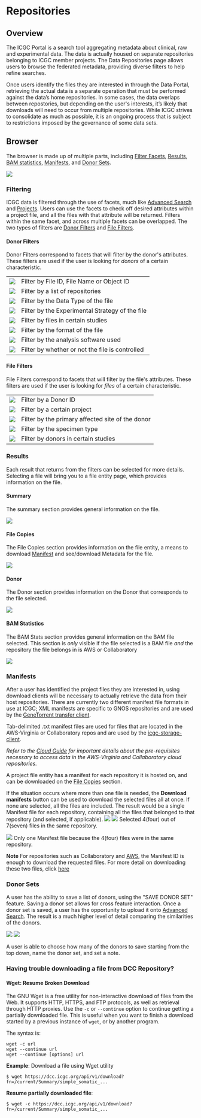 # Repositories

## Overview

The ICGC Portal is a search tool aggregating metadata about clinical, raw and experimental data. The data is actually housed on separate repositories belonging to ICGC member projects. The Data Repositories page allows users to browse the federated metadata, providing diverse filters to help refine searches.

Once users identify the files they are interested in through the Data Portal, retrieving the actual data is a separate operation that must be performed against the data’s home repositories.  In some cases, the data overlaps between repostories, but depending on the user's interests, it’s likely that downloads will need to occur from multiple repositories. While ICGC strives to consolidate as much as possible, it is an ongoing process that is subject to restrictions imposed by the governance of some data sets.

## Browser

The browser is made up of multiple parts, including [Filter Facets](repositories.md#filtering), [Results](repositories.md#results), [BAM statistics](repositories.md#bam-statistics), [Manifests](repositories.md#manifests), and [Donor Sets](repositories.md#donor-sets). 

[![](images/data-repository-browser.png)](images/data-repository-browser.png "Click on the image to see it in full")

### Filtering

ICGC data is filtered through the use of facets, much like [Advanced Search](search.md) and [Projects](projects.md#filtering). Users can use the facets to check off desired attributes within a project file, and all the files with that attribute will be returned. Filters within the same facet, and across multiple facets can be overlapped. The two types of filters are [Donor Filters](repositories.md#donor-filters) and [File Filters](repositories.md#file-filters).

#### Donor Filters

Donor Filters correspond to facets that will filter by the donor's attributes. These filters are used if the user is looking for _donors_ of a certain characteristic.

| | |
| ---- | ---- |
| [![](images/file-filter-file-id.png)](images/file-filter-file-id.png "Click on the image to see it in full")| Filter by File ID, File Name or Object ID |
| [![](images/file-filter-repository.png)](images/file-filter-repository.png "Click on the image to see it in full") | Filter by a list of repositories |
| [![](images/file-filter-data-type.png)](images/file-filter-data-type.png "Click on the image to see it in full") | Filter by the Data Type of the file |
| [![](images/file-filter-experimental-strategy.png)](images/file-filter-experimental-strategy.png "Click on the image to see it in full") | Filter by the Experimental Strategy of the file |
| [![](images/file-filter-in-study.png)](images/file-filter-in-study.png "Click on the image to see it in full") | Filter by files in certain studies |
| [![](images/file-filter-file-format.png)](images/file-filter-file-format.png "Click on the image to see it in full") | Filter by the format of the file |
| [![](images/file-filter-analysis-software.png)](images/file-filter-analysis-software.png "Click on the image to see it in full") | Filter by the analysis software used |
| [![](images/file-filter-access.png)](images/file-filter-access.png "Click on the image to see it in full") | Filter by whether or not the file is controlled |

#### File Filters

File Filters correspond to facets that will filter by the file's attributes. These filters are used if the user is looking for _files_ of a certain characteristic.

| | |
| ---- | ---- |
| [![](images/donor-filter-donor-id.png)](images/donor-filter-donor-id.png "Click on the image to see it in full") | Filter by a Donor ID |
| [![](images/donor-filter-project.png)](images/donor-filter-project.png "Click on the image to see it in full") | Filter by a certain project |
| [![](images/donor-filter-primary-site.png)](images/donor-filter-primary-site.png "Click on the image to see it in full") | Filter by the primary affected site of the donor |
| [![](images/donor-filter-specimen-type.png)](images/donor-filter-specimen-type.png "Click on the image to see it in full") | Filter by the specimen type |
| [![](images/donor-filter-in-study.png)](images/donor-filter-in-study.png "Click on the image to see it in full") | Filter by donors in certain studies |

### Results

Each result that returns from the filters can be selected for more details. Selecting a file will bring you to a file entity page, which provides information on the file. 

#### Summary

The summary section provides general information on the file.

[![](images/file-entity-summary.png)](images/file-entity-summary.png "Click on the image to see it in full")

#### File Copies

The File Copies section provides information on the file entity, a means to download [Manifest](repositories.md#manifests) and see/download Metadata for the file.

[![](images/file-entity-file-copies.png)](images/file-entity-file-copies.png "Click on the image to see it in full")

#### Donor

The Donor section provides information on the Donor that corresponds to the file selected.

[![](images/file-entity-donor.png)](images/file-entity-donor.png "Click on the image to see it in full")

#### BAM Statistics

The BAM Stats section provides general information on the BAM file selected. This section is _only_ visible if the file selected is a BAM file _and_ the repository the file belongs in is AWS or Collaboratory

[![](images/file-entity-iobio.png)](images/file-entity-iobio.png "Click on the image to see it in full")

### Manifests

After a user has identified the project files they are interested in, using download clients will be necessary to actually retrieve the data from their host repositories. There are currently two different manifest file formats in use at ICGC; XML manifests are specific to GNOS repositories and are used by the [GeneTorrent transfer client](https://cghub.ucsc.edu/software/downloads.html).

Tab-delimited .txt manifest files are used for files that are located in the AWS-Virginia or Collaboratory repos and are used by the [icgc-storage-client](/software/binaries).

*Refer to the [Cloud Guide](http://docs.icgc.org/cloud/guide/#compute-prerequisites) for important details about the pre-requisites necessary to access data in the AWS-Virginia and Collaboratory cloud repositories.*

A project file entity has a manifest for each repository it is hosted on, and can be downloaded on the [File Copies](repositories.md#file-copies) section.

If the situation occurs where more than one file is needed, the **Download manifests** button can be used to download the selected files all at once. If none are selected, all the files are included. The result would be a single Manifest file for each repository, containing all the files that belonged to that repository (and selected, if applicable).
[![](images/data-repositories-download-manifests.png)](images/data-repositories-download-manifests.png "Click on the image to see it in full")
[![](images/data-repository-selected-files.png)](images/data-repository-selected-files.png "Click on the image to see it in full")
Selected 4(four) out of 7(seven) files in the same repository.


[![](images/data-repository-download-manifest-modal.png)](images/data-repository-download-manifest-modal.png "Click on the image to see it in full")
Only one Manifest file because the 4(four) files were in the same repository.

**Note**
For repositories such as Collaboratory and [AWS](https://dcc.icgc.org/icgc-in-the-cloud/aws/), the Manifest ID is enough to download the requested files. For more detail on downloading these two files, click [here](/cloud/guide/#overview)

### Donor Sets

A user has the ability to save a list of donors, using the "SAVE DONOR SET" feature. Saving a donor set allows for cross feature interaction. Once a donor set is saved, a user has the opportunity to upload it onto [Advanced Search](search.md). The result is a much higher level of detail comparing the similarities of the donors.

[![](images/data-repositories-save-donor-set.png)](images/data-repositories-save-donor-set.png "Click on the image to see it in full")
[![](images/data-repositories-save-donor-set-modal.png)](images/data-repositories-save-donor-set-modal.png "Click on the image to see it in full")

A user is able to choose how many of the donors to save starting from the top down, name the donor set, and set a note.

### Having trouble downloading a file from DCC Repository?
#### Wget: Resume Broken Download
The GNU Wget is a free utility for non-interactive download of files from the Web. It supports HTTP, HTTPS, and FTP protocols, as well as retrieval through HTTP proxies.
Use the ```-c``` or ```--continue``` option to continue getting a partially downloaded file. This is useful when you want to finish a download started by a previous instance of ```wget```, or by another program.

The syntax is:
```
wget -c url
wget --continue url
wget --continue [options] url
```

**Example**:
Download a file using Wget utility
```
$ wget https://dcc.icgc.org/api/v1/download?fn=/current/Summary/simple_somatic_...
```

**Resume partially downloaded file**:
```
$ wget -c https://dcc.icgc.org/api/v1/download?fn=/current/Summary/simple_somatic_...
```
